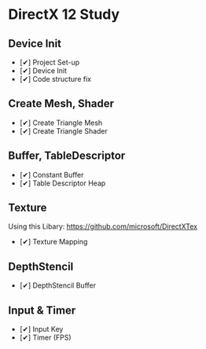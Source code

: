 # DirectX 12 Study

## Device Init
- [✔] Project Set-up
- [✔] Device Init
- [✔] Code structure fix

## Create Mesh, Shader
- [✔] Create Triangle Mesh
- [✔] Create Triangle Shader

## Buffer, TableDescriptor
- [✔] Constant Buffer
- [✔] Table Descriptor Heap

## Texture
Using this Libary: https://github.com/microsoft/DirectXTex   
- [✔] Texture Mapping

## DepthStencil
- [✔] DepthStencil Buffer

## Input & Timer
- [✔] Input Key
- [✔] Timer (FPS)


